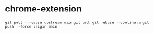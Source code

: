 # chrome-extension

`git pull --rebase upstream main`
`git add.`
`git rebase --contine`
`:x`
`git push --force origin main`

